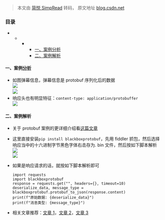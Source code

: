 > 本文由 [简悦 SimpRead](http://ksria.com/simpread/) 转码， 原文地址 [blog.csdn.net](https://blog.csdn.net/weixin_43411585/article/details/123160733)

### 目录

*   *   *   *   [一、案例分析](#_1)
            *   [二、案例解析](#_7)

#### 一、案例[分析](https://so.csdn.net/so/search?q=%E5%88%86%E6%9E%90&spm=1001.2101.3001.7020)

*   如图弹幕信息，弹幕信息是 protobuf 序列化后的数据  
    ![](https://img-blog.csdnimg.cn/1655c782b73e4ce9b80f22ffd25f37ac.png?x-oss-process=image/watermark,type_d3F5LXplbmhlaQ,shadow_50,text_Q1NETiBA5Y2B5LiA5aeQ,size_20,color_FFFFFF,t_70,g_se,x_16)  
    ![](https://img-blog.csdnimg.cn/25c035fade46440eb8c8a662e7444ab8.png?x-oss-process=image/watermark,type_d3F5LXplbmhlaQ,shadow_50,text_Q1NETiBA5Y2B5LiA5aeQ,size_20,color_FFFFFF,t_70,g_se,x_16)
*   响应头也有明显特征：`content-type: application/protobuffer`  
    ![](https://img-blog.csdnimg.cn/ca1f83f2881e4dadb145008041f825f4.png?x-oss-process=image/watermark,type_d3F5LXplbmhlaQ,shadow_50,text_Q1NETiBA5Y2B5LiA5aeQ,size_20,color_FFFFFF,t_70,g_se,x_16)

#### 二、案例解析

*   关于 protobuf 案例的更详细介绍看[这篇文章](https://blog.csdn.net/weixin_43411585/article/details/123151047?spm=1001.2014.3001.5501)
*   这里直接安装`pip install blackboxprotobuf`，先用 fiddler 抓包，然后选择响应当中的十六进制字节黑色字体右击存为. bin 文件，然后按如下脚本解析  
    ![](https://img-blog.csdnimg.cn/f13941b51dbf4ccf869c9fffd0eddce3.png?x-oss-process=image/watermark,type_d3F5LXplbmhlaQ,shadow_50,text_Q1NETiBA5Y2B5LiA5aeQ,size_20,color_FFFFFF,t_70,g_se,x_16)  
    ![](https://img-blog.csdnimg.cn/42586cc4c2d6431096b79c519fb2057f.png?x-oss-process=image/watermark,type_d3F5LXplbmhlaQ,shadow_50,text_Q1NETiBA5Y2B5LiA5aeQ,size_20,color_FFFFFF,t_70,g_se,x_16)
*   如果是响应请求的话，就按如下脚本解析即可
    
    ```
    import requests
    import blackboxprotobuf
    response = requests.get("", headers={}, timeout=10)
    deserialize_data, message_type = blackboxprotobuf.protobuf_to_json(response.content)
    print(f"原始数据: {deserialize_data}")
    print(f"消息类型: {message_type}") 
    
    ```
    
*   相关文章推荐：[文章 1](https://blog.csdn.net/qq_36443294/article/details/119679639)，[文章 2](https://blog.csdn.net/didadidadada/article/details/119836515?spm=1001.2101.3001.6650.1&utm_medium=distribute.pc_relevant.none-task-blog-2%7Edefault%7ECTRLIST%7ERate-1.pc_relevant_aa&depth_1-utm_source=distribute.pc_relevant.none-task-blog-2%7Edefault%7ECTRLIST%7ERate-1.pc_relevant_aa&utm_relevant_index=2)，[文章 3](https://blog.csdn.net/loveljsheng/article/details/120631773?spm=1001.2101.3001.6650.1&utm_medium=distribute.pc_relevant.none-task-blog-2%7Edefault%7ECTRLIST%7ERate-1.pc_relevant_default&depth_1-utm_source=distribute.pc_relevant.none-task-blog-2%7Edefault%7ECTRLIST%7ERate-1.pc_relevant_default&utm_relevant_index=2)